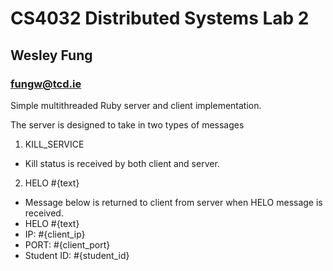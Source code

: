 # CS4032 Distributed Systems Lab 2
## Wesley Fung
### fungw@tcd.ie

Simple multithreaded Ruby server and client implementation.

The server is designed to take in two types of messages
1. KILL\_SERVICE
- Kill status is received by both client and server.
2. HELO #{text}
- Message below is returned to client from server when HELO message is received.
- HELO #{text}
- IP: #{client\_ip}
- PORT: #{client\_port}
- Student ID: #{student\_id}
